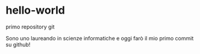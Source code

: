 # hello-world
primo repository git


Sono uno laureando in scienze informatiche e oggi farò il mio primo commit su github!
